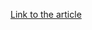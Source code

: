 [Link to the article](https://www.securityweek.com/new-lazyscripter-hacking-group-targets-airlines/)
